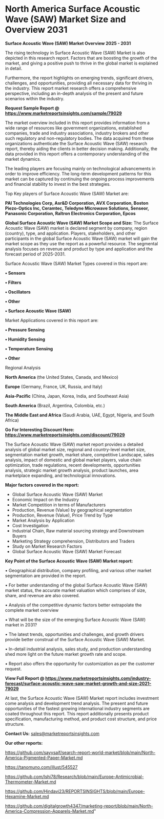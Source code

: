 # North America Surface Acoustic Wave (SAW) Market Size and Overview 2031

<Strong> Surface Acoustic Wave (SAW) Market Overview 2025 - 2031</strong>

The rising technology in Surface Acoustic Wave (SAW) Market is also depicted in this research report. Factors that are boosting the growth of the market, and giving a positive push to thrive in the global market is explained in detail.

Furthermore, the report highlights on emerging trends, significant drivers, challenges, and opportunities, providing all necessary data for thriving in the industry. This report market research offers a comprehensive perspective, including an in-depth analysis of the present and future scenarios within the industry.

<strong>Request Sample Report @ <a href=https://www.marketreportsinsights.com/sample/79029>https://www.marketreportsinsights.com/sample/79029</a></strong>

The market overview included in this report provides information from a wide range of resources like government organizations, established companies, trade and industry associations, industry brokers and other such regulatory and non-regulatory bodies. The data acquired from these organizations authenticate the Surface Acoustic Wave (SAW) research report, thereby aiding the clients in better decision making. Additionally, the data provided in this report offers a contemporary understanding of the market dynamics.

The leading players are focusing mainly on technological advancements in order to improve efficiency. The long-term development patterns for this market can be captured by continuing the ongoing process improvements and financial stability to invest in the best strategies.

Top Key players of Surface Acoustic Wave (SAW) Market are:

<strong>PAI Technologies Corp, Asr&D Corporation, AVX Corporation, Boston Piezo-Optics Inc, Ceramtec, Teledyne Microwave Solutions, Senseor, Panasonic Corporation, Raltron Electronics Corporation, Epcos</strong>

<strong><b>Global Surface Acoustic Wave (SAW) Market Scope and Size:</b></strong>
The Surface Acoustic Wave (SAW) market is declared segment by company, region (country), type, and application. Players, stakeholders, and other participants in the global Surface Acoustic Wave (SAW) market will gain the market scope as they use the report as a powerful resource. The segmental analysis focuses on revenue and product by type and application and the forecast period of 2025-2031.

Surface Acoustic Wave (SAW) Market Types covered in this report are:

<strong>• Sensors

• Filters

• Oscillators

• Other

• Surface Acoustic Wave (SAW)</strong>

Market Applications covered in this report are:

<strong>• Pressure Sensing

• Humidity Sensing

• Temperature Sensing

• Other</strong> 

Regional Analysis

<strong>North America</strong> (the United States, Canada, and Mexico)

<strong>Europe</strong> (Germany, France, UK, Russia, and Italy)

<strong>Asia-Pacific</strong> (China, Japan, Korea, India, and Southeast Asia)

<strong>South America</strong> (Brazil, Argentina, Colombia, etc.)

<strong>The Middle East and Africa</strong> (Saudi Arabia, UAE, Egypt, Nigeria, and South Africa)

<strong>Go For Interesting Discount Here: <a href=https://www.marketreportsinsights.com/discount/79029>https://www.marketreportsinsights.com/discount/79029</a></strong>

The Surface Acoustic Wave (SAW) market report provides a detailed analysis of global market size, regional and country-level market size, segmentation market growth, market share, competitive Landscape, sales analysis, impact of domestic and global market players, value chain optimization, trade regulations, recent developments, opportunities analysis, strategic market growth analysis, product launches, area marketplace expanding, and technological innovations.

<strong><b>Major factors covered in the report:</b></strong>
<ul>
  <li>Global Surface Acoustic Wave (SAW) Market </li>
  <li>Economic Impact on the Industry</li>
  <li>Market Competition in terms of Manufacturers</li>
  <li>Production, Revenue (Value) by geographical segmentation</li>
  <li>Production, Revenue (Value), Price Trend by Type</li>
  <li>Market Analysis by Application</li>
  <li>Cost Investigation</li>
  <li>Industrial Chain, Raw material sourcing strategy and Downstream Buyers</li>
  <li>Marketing Strategy comprehension, Distributors and Traders</li>
  <li>Study on Market Research Factors</li>
  <li>Global Surface Acoustic Wave (SAW) Market Forecast</li>
</ul>

<strong><b>Key Point of the Surface Acoustic Wave (SAW) Market report:</b></strong>

• Geographical distribution, company profiling, and various other market segmentation are provided in the report.

• For better understanding of the global Surface Acoustic Wave (SAW) market status, the accurate market valuation which comprises of size, share, and revenue are also covered.

• Analysis of the competitive dynamic factors better extrapolate the complete market overview

• What will be the size of the emerging Surface Acoustic Wave (SAW) market in 2031?

• The latest trends, opportunities and challenges, and growth drivers provide better construal of the Surface Acoustic Wave (SAW) Market.

• In-detail industrial analysis, sales study, and production understanding shed more light on the future market growth rate and scope.

• Report also offers the opportunity for customization as per the customer request.

<strong><b>View Full Report @ <a href=https://www.marketreportsinsights.com/industry-forecast/surface-acoustic-wave-saw-market-growth-and-size-2021-79029>https://www.marketreportsinsights.com/industry-forecast/surface-acoustic-wave-saw-market-growth-and-size-2021-79029</a></b></strong>


At last, the Surface Acoustic Wave (SAW) Market report includes investment come analysis and development trend analysis. The present and future opportunities of the fastest growing international industry segments are coated throughout this report. This report additionally presents product specification, manufacturing method, and product cost structure, and price structure.

<strong>Contact Us:</strong>
sales@marketreportsinsights.com

<strong>Our other reports:</strong>

<a href=https://github.com/sayysaif/search-report-world-market/blob/main/North-America-Pigmented-Paper-Market.md>https://github.com/sayysaif/search-report-world-market/blob/main/North-America-Pigmented-Paper-Market.md</a>

<a href=https://tanomuno.com/illust/545527>https://tanomuno.com/illust/545527</a>

<a href=https://github.com/Ishi78/Research/blob/main/Europe-Antimicrobial-Thermometer-Market.md>https://github.com/Ishi78/Research/blob/main/Europe-Antimicrobial-Thermometer-Market.md</a>

<a href=https://github.com/Hindavi23/REPORTSINSIGHTS/blob/main/Europe-Hexamine-Market.md>https://github.com/Hindavi23/REPORTSINSIGHTS/blob/main/Europe-Hexamine-Market.md</a>

<a href=https://github.com/digitalgrowth4347/marketing-report/blob/main/North-America-Compression-Apparels-Market.md>https://github.com/digitalgrowth4347/marketing-report/blob/main/North-America-Compression-Apparels-Market.md</a>"
